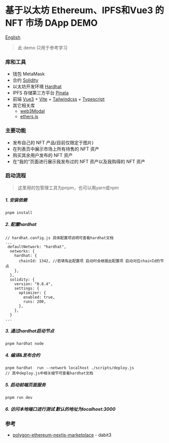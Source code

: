 # 基于以太坊 Ethereum、IPFS和Vue3 的 NFT 市场 DApp DEMO

[English](README_EN.md)

> 此 demo 只用于参考学习

### 库和工具

- 钱包 MetaMask
- 合约 [Solidity](https://solidity-cn.readthedocs.io/zh/develop/index.html)
- 以太坊开发环境 [Hardhat](https://hardhat.org/)
- IPFS 存储第三方平台 [Pinata](https://www.pinata.cloud/)
- 前端 [Vue3](https://v3.vuejs.org/) + [Vite](https://vitejs.dev/) + [Tailwindcss](https://tailwindcss.com/) + [Typescript](https://www.typescriptlang.org/)
- 其它相关库
  - [web3Modal](https://github.com/Web3Modal/web3modal)
  - [ethers.js](https://github.com/ethers-io/ethers.js)

### 主要功能

- 发布自己的 NFT 产品(目前仅限定于图片)
- 在列表页中展示市场上所有待售的 NFT 资产
- 购买其余用户发布的 NFT 资产
- 在“我的”页面进行展示我发布过的 NFT 资产以及我购得的 NFT 资产

### 启动流程

> 这里用的包管理工具为pnpm，也可以用yarn或npm

##### 1. 安装依赖

```
pnpm install
```

##### 2. 配置hardhat

```
// hardhat.config.js 具体配置项说明可查看hardhat文档
...
 defaultNetwork: "hardhat",
  networks: {
    hardhat: {
      chainId: 1342, //若填有此配置项 启动时会根据此配置项 启动对应chainId的节点
    },
  },
  solidity: {
    version: "0.8.4",
    settings: {
      optimizer: {
        enabled: true,
        runs: 200,
      },
    },
  }
...
```

##### 3. 通过hardhat启动节点

```
pnpm hardhat node 
```

##### 4. 编译&发布合约

```
pnpm hardhat  run --network localhost ./scripts/deploy.js
// 其中deploy.js中相关细节可查看hardhat文档
```

##### 5. 启动前端页面服务

```
pnpm run dev
```

##### 6. 访问本地端口进行测试 默认的地址为localhost:3000

<!-- ### 演示

![发布NFT](./screenshots/发布nft.gif)
![购买NFT](./screenshots/购买nft.gif) -->

### 参考

- [polygon-ethereum-nextjs-marketplace](https://github.com/dabit3/polygon-ethereum-nextjs-marketplace) -  dabit3
